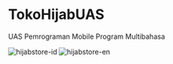 # TokoHijabUAS
UAS Pemrograman Mobile Program Multibahasa


![hijabstore-id](https://user-images.githubusercontent.com/95514071/148161011-36c860e3-20df-418e-b23c-29472a294bfe.gif)
![hijabstore-en](https://user-images.githubusercontent.com/95514071/148161069-8aa46276-590c-48f1-8e44-e3b6a9d82b19.gif)
